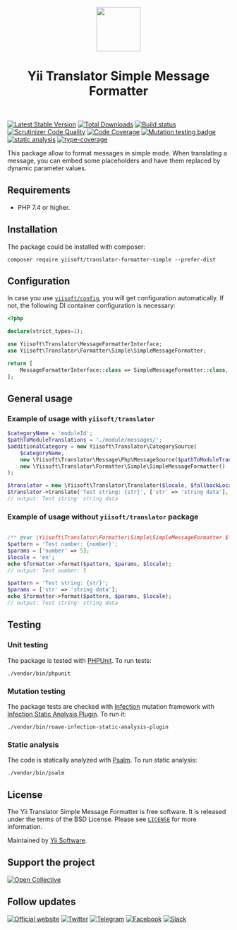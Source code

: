 <p align="center">
    <a href="https://github.com/yiisoft" target="_blank">
        <img src="https://yiisoft.github.io/docs/images/yii_logo.svg" height="100px">
    </a>
    <h1 align="center">Yii Translator Simple Message Formatter</h1>
    <br>
</p>

[![Latest Stable Version](https://poser.pugx.org/yiisoft/translator-formatter-simple/v/stable.png)](https://packagist.org/packages/yiisoft/translator-formatter-simple)
[![Total Downloads](https://poser.pugx.org/yiisoft/translator-formatter-simple/downloads.png)](https://packagist.org/packages/yiisoft/translator-formatter-simple)
[![Build status](https://github.com/yiisoft/translator-formatter-simple/workflows/build/badge.svg)](https://github.com/yiisoft/translator-formatter-simple/actions?query=workflow%3Abuild)
[![Scrutinizer Code Quality](https://scrutinizer-ci.com/g/yiisoft/translator-formatter-simple/badges/quality-score.png?b=master)](https://scrutinizer-ci.com/g/yiisoft/translator-formatter-simple/?branch=master)
[![Code Coverage](https://scrutinizer-ci.com/g/yiisoft/translator-formatter-simple/badges/coverage.png?b=master)](https://scrutinizer-ci.com/g/yiisoft/translator-formatter-simple/?branch=master)
[![Mutation testing badge](https://img.shields.io/endpoint?style=flat&url=https%3A%2F%2Fbadge-api.stryker-mutator.io%2Fgithub.com%2Fyiisoft%2Ftranslator-formatter-simple%2Fmaster)](https://dashboard.stryker-mutator.io/reports/github.com/yiisoft/translator-formatter-simple/master)
[![static analysis](https://github.com/yiisoft/translator-formatter-simple/workflows/static%20analysis/badge.svg)](https://github.com/yiisoft/translator-formatter-simple/actions?query=workflow%3A%22static+analysis%22)
[![type-coverage](https://shepherd.dev/github/yiisoft/translator-formatter-simple/coverage.svg)](https://shepherd.dev/github/yiisoft/translator-formatter-simple)

This package allow to format messages in simple mode.
When translating a message, you can embed some placeholders and have them replaced by dynamic parameter values.

## Requirements

- PHP 7.4 or higher.

## Installation

The package could be installed with composer:

```
composer require yiisoft/translator-formatter-simple --prefer-dist
```

## Configuration

In case you use [`yiisoft/config`](http://github.com/yiisoft/config), you will get configuration automatically. If not, the following DI container configuration is necessary:

```php
<?php

declare(strict_types=1);

use Yiisoft\Translator\MessageFormatterInterface;
use Yiisoft\Translator\Formatter\Simple\SimpleMessageFormatter;

return [
    MessageFormatterInterface::class => SimpleMessageFormatter::class,
];
```

## General usage

### Example of usage with `yiisoft/translator`

```php
$categoryName = 'moduleId';
$pathToModuleTranslations = './module/messages/';
$additionalCategory = new Yiisoft\Translator\CategorySource(
    $categoryName, 
    new \Yiisoft\Translator\Message\Php\MessageSource($pathToModuleTranslations),
    new \Yiisoft\Translator\Formatter\Simple\SimpleMessageFormatter()
);

$translator = new \Yiisoft\Translator\Translator($locale, $fallbackLocale, [$additionalCategory]);
$translator->translate('Test string: {str}', ['str' => 'string data'], 'moduleId', 'en');
// output: Test string: string data
```

### Example of usage without `yiisoft/translator` package

```php

/** @var \Yiisoft\Translator\Formatter\Simple\SimpleMessageFormatter $formatter */
$pattern = 'Test number: {number}';
$params = ['number' => 5];
$locale = 'en';
echo $formatter->format($pattern, $params, $locale);
// output: Test number: 5

$pattern = 'Test string: {str}';
$params = ['str' => 'string data'];
echo $formatter->format($pattern, $params, $locale);
// output: Test string: string data 
```

## Testing

### Unit testing

The package is tested with [PHPUnit](https://phpunit.de/). To run tests:

```shell
./vendor/bin/phpunit
```

### Mutation testing

The package tests are checked with [Infection](https://infection.github.io/) mutation framework with
[Infection Static Analysis Plugin](https://github.com/Roave/infection-static-analysis-plugin). To run it:

```shell
./vendor/bin/roave-infection-static-analysis-plugin
```

### Static analysis

The code is statically analyzed with [Psalm](https://psalm.dev/). To run static analysis:

```shell
./vendor/bin/psalm
```

## License

The Yii Translator Simple Message Formatter is free software. It is released under the terms of the BSD License.
Please see [`LICENSE`](./LICENSE.md) for more information.

Maintained by [Yii Software](https://www.yiiframework.com/).

## Support the project

[![Open Collective](https://img.shields.io/badge/Open%20Collective-sponsor-7eadf1?logo=open%20collective&logoColor=7eadf1&labelColor=555555)](https://opencollective.com/yiisoft)

## Follow updates

[![Official website](https://img.shields.io/badge/Powered_by-Yii_Framework-green.svg?style=flat)](https://www.yiiframework.com/)
[![Twitter](https://img.shields.io/badge/twitter-follow-1DA1F2?logo=twitter&logoColor=1DA1F2&labelColor=555555?style=flat)](https://twitter.com/yiiframework)
[![Telegram](https://img.shields.io/badge/telegram-join-1DA1F2?style=flat&logo=telegram)](https://t.me/yii3en)
[![Facebook](https://img.shields.io/badge/facebook-join-1DA1F2?style=flat&logo=facebook&logoColor=ffffff)](https://www.facebook.com/groups/yiitalk)
[![Slack](https://img.shields.io/badge/slack-join-1DA1F2?style=flat&logo=slack)](https://yiiframework.com/go/slack)
